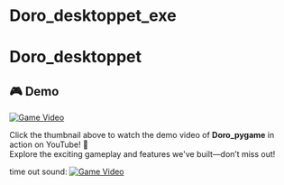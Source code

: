 ﻿# Doro_desktoppet_exe
# Doro_desktoppet

## 🎮 Demo

[![Game Video](https://img.youtube.com/vi/uSzM2yFaHKU/hqdefault.jpg)](https://youtube.com/shorts/uSzM2yFaHKU?si=iHE0HXkQH3lKBr2m)

Click the thumbnail above to watch the demo video of **Doro_pygame** in action on YouTube! 🚀  
Explore the exciting gameplay and features we've built—don’t miss out!


time out sound: [![Game Video](https://img.youtube.com/vi/_UVHVmApCws/0.jpg)](https://youtu.be/_UVHVmApCws?si=SPg8gKjD4_HAk919)

